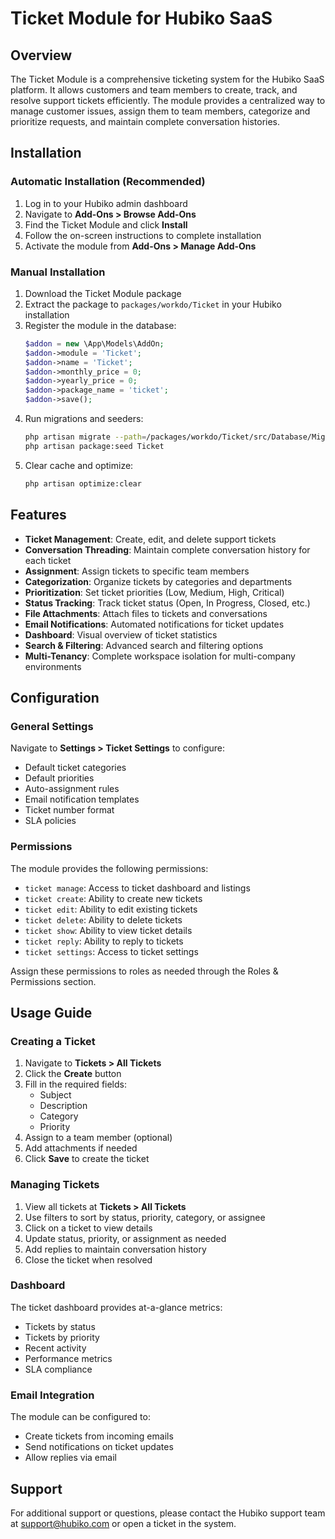 # Ticket Module for Hubiko SaaS

## Overview

The Ticket Module is a comprehensive ticketing system for the Hubiko SaaS platform. It allows customers and team members to create, track, and resolve support tickets efficiently. The module provides a centralized way to manage customer issues, assign them to team members, categorize and prioritize requests, and maintain complete conversation histories.

## Installation

### Automatic Installation (Recommended)

1. Log in to your Hubiko admin dashboard
2. Navigate to **Add-Ons > Browse Add-Ons**
3. Find the Ticket Module and click **Install**
4. Follow the on-screen instructions to complete installation
5. Activate the module from **Add-Ons > Manage Add-Ons**

### Manual Installation

1. Download the Ticket Module package
2. Extract the package to `packages/workdo/Ticket` in your Hubiko installation
3. Register the module in the database:
   ```php
   $addon = new \App\Models\AddOn;
   $addon->module = 'Ticket';
   $addon->name = 'Ticket';
   $addon->monthly_price = 0;
   $addon->yearly_price = 0;
   $addon->package_name = 'ticket';
   $addon->save();
   ```
4. Run migrations and seeders:
   ```bash
   php artisan migrate --path=/packages/workdo/Ticket/src/Database/Migrations
   php artisan package:seed Ticket
   ```
5. Clear cache and optimize:
   ```bash
   php artisan optimize:clear
   ```

## Features

- **Ticket Management**: Create, edit, and delete support tickets
- **Conversation Threading**: Maintain complete conversation history for each ticket
- **Assignment**: Assign tickets to specific team members
- **Categorization**: Organize tickets by categories and departments
- **Prioritization**: Set ticket priorities (Low, Medium, High, Critical)
- **Status Tracking**: Track ticket status (Open, In Progress, Closed, etc.)
- **File Attachments**: Attach files to tickets and conversations
- **Email Notifications**: Automated notifications for ticket updates
- **Dashboard**: Visual overview of ticket statistics
- **Search & Filtering**: Advanced search and filtering options
- **Multi-Tenancy**: Complete workspace isolation for multi-company environments

## Configuration

### General Settings

Navigate to **Settings > Ticket Settings** to configure:

- Default ticket categories
- Default priorities
- Auto-assignment rules
- Email notification templates
- Ticket number format
- SLA policies

### Permissions

The module provides the following permissions:

- `ticket manage`: Access to ticket dashboard and listings
- `ticket create`: Ability to create new tickets
- `ticket edit`: Ability to edit existing tickets
- `ticket delete`: Ability to delete tickets
- `ticket show`: Ability to view ticket details
- `ticket reply`: Ability to reply to tickets
- `ticket settings`: Access to ticket settings

Assign these permissions to roles as needed through the Roles & Permissions section.

## Usage Guide

### Creating a Ticket

1. Navigate to **Tickets > All Tickets**
2. Click the **Create** button
3. Fill in the required fields:
   - Subject
   - Description
   - Category
   - Priority
4. Assign to a team member (optional)
5. Add attachments if needed
6. Click **Save** to create the ticket

### Managing Tickets

1. View all tickets at **Tickets > All Tickets**
2. Use filters to sort by status, priority, category, or assignee
3. Click on a ticket to view details
4. Update status, priority, or assignment as needed
5. Add replies to maintain conversation history
6. Close the ticket when resolved

### Dashboard

The ticket dashboard provides at-a-glance metrics:

- Tickets by status
- Tickets by priority
- Recent activity
- Performance metrics
- SLA compliance

### Email Integration

The module can be configured to:

- Create tickets from incoming emails
- Send notifications on ticket updates
- Allow replies via email

## Support

For additional support or questions, please contact the Hubiko support team at support@hubiko.com or open a ticket in the system. 